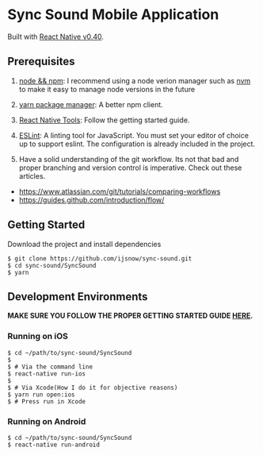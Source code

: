 # Sync Sound Mobile Application

Built with [React Native v0.40](http://facebook.github.io/react-native/releases/0.40/).

## Prerequisites

1. [node && npm](https://nodejs.org/en/): I recommend using a node verion manager such as
[nvm](https://github.com/creationix/nvm) to make it easy to manage node versions in the future

2. [yarn package manager](https://yarnpkg.com/): A better npm client.

3. [React Native Tools](http://facebook.github.io/react-native/releases/0.40/docs/getting-started.html#content):
Follow the getting started guide.

4. [ESLint](http://eslint.org/docs/user-guide/integrations): A linting tool for JavaScript.
You must set your editor of choice up to support eslint. The configuration is already
included in the project.

5. Have a solid understanding of the git workflow. Its not that bad and proper branching and version control is imperative. Check out these articles.

  - https://www.atlassian.com/git/tutorials/comparing-workflows
  - https://guides.github.com/introduction/flow/

## Getting Started

Download the project and install dependencies

```
$ git clone https://github.com/ijsnow/sync-sound.git
$ cd sync-sound/SyncSound
$ yarn
```

## Development Environments

**MAKE SURE YOU FOLLOW THE PROPER GETTING STARTED GUIDE
[HERE](http://facebook.github.io/react-native/releases/0.40/docs/getting-started.html#content).**

### Running on iOS

```
$ cd ~/path/to/sync-sound/SyncSound
$
$ # Via the command line
$ react-native run-ios
$
$ # Via Xcode(How I do it for objective reasons)
$ yarn run open:ios
$ # Press run in Xcode
```

### Running on Android

```
$ cd ~/path/to/sync-sound/SyncSound
$ react-native run-android
```
